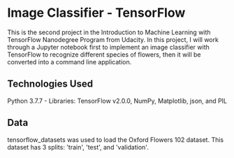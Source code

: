 # Image Classifier - TensorFlow
This is the second project in the Introduction to Machine Learning with TensorFlow Nanodegree Program from Udacity. In this project, I will work through a Jupyter notebook first to implement an image classifier with TensorFlow to recognize different species of flowers, then it will be converted into a command line application.

## Technologies Used
Python 3.7.7 - Libraries: TensorFlow v2.0.0, NumPy, Matplotlib, json, and PIL

## Data
tensorflow_datasets was used to load the Oxford Flowers 102 dataset. This dataset has 3 splits: 'train', 'test', and 'validation'.

